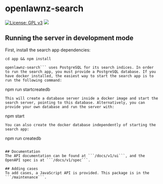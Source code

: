 # openlawnz-search

[![License: GPL v3](https://img.shields.io/badge/License-GPLv3-blue.svg)](https://www.gnu.org/licenses/gpl-3.0)
![](https://badgen.net/dependabot/openlawnz/openlawnz-search/207661744=?icon=dependabot)

## Running the server in development mode
First, install the search app dependencies:
```
cd app && npm install
```
```
openlawnz-search``` uses PostgreSQL for its search indices. In order to run the search app, you must provide a PostgreSQL database. If you have docker installed, the easiest way to start the search app is to run the following command:
```
npm run startcreatedb 
```
This will create a database server inside a docker image and start the search server, pointing to this database. Alternatively, you can provide your own database and run the server with:
```
npm start
```
You can also create the docker database independently of starting the search app:
```
npm run createdb
```

## Documentation
The API documentation can be found at ```/docs/v1/ui```, and the OpenAPI spec is at ```/docs/v1/spec```.

## Adding cases
To add cases, a JavaScript API is provided. This package is in the ```/maintenance```.
